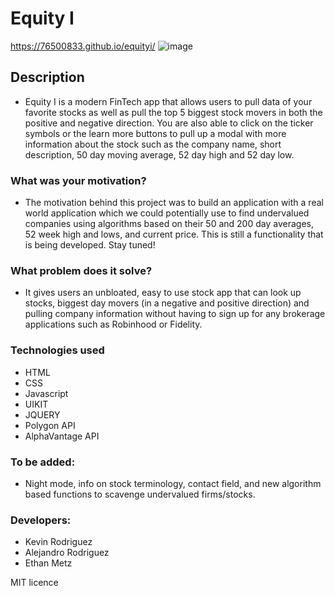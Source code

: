 # Equity I
https://76500833.github.io/equityi/
![image](https://github.com/76500833/equityi/assets/145300587/6b65fccc-85f3-4f29-94c5-f856d6830985)

## Description
- Equity I is a modern FinTech app that allows users to pull data of your favorite stocks as well as pull the top 5 biggest stock movers in both the positive and negative direction. You are also able to click on the ticker symbols or the learn more buttons to pull up a modal with more information about the stock such as the company name, short description, 50 day moving average, 52 day high and 52 day low.

### What was your motivation?
- The motivation behind this project was to build an application with a real world application which we could potentially use to find undervalued companies using algorithms based on their 50 and 200 day averages, 52 week high and lows, and current price. This is still a functionality that is being developed. Stay tuned!

### What problem does it solve?
- It gives users an unbloated, easy to use stock app that can look up stocks, biggest day movers (in a negative and positive direction) and pulling company information without having to sign up for any brokerage applications such as Robinhood or Fidelity. 

### Technologies used
- HTML
- CSS
- Javascript
- UIKIT
- JQUERY
- Polygon API
- AlphaVantage API

### To be added:
- Night mode, info on stock terminology, contact field, and new algorithm based functions to scavenge undervalued firms/stocks.

### Developers:
- Kevin Rodriguez
- Alejandro Rodriguez
- Ethan Metz

MIT licence
